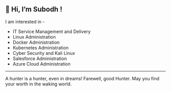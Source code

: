 👋 Hi, I’m Subodh !
---
I am interested in -

- IT Service Management and Delivery
- Linux Administration
- Docker Administration
- Kubernetes Administration
- Cyber Security and Kali Linux
- Salesforce Administration
- Azure Cloud Administration

---
A hunter is a hunter, even in dreams!
Farewell, good Hunter. May you find your worth in the waking world.
